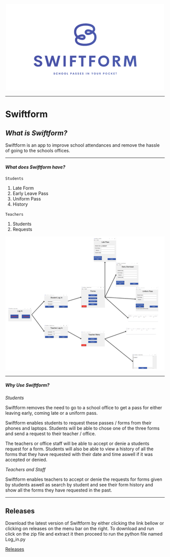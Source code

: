 <p align="center"><img src="/Images/Lgoo1.png"></p>

---

# Swiftform
## *__What is Swiftform?__*
Swiftform is an app to improve school attendances and remove the hassle of going to the schools offices.

---

#### *What does Swiftform have?*
`Students` 
1. Late Form
2. Early Leave Pass
3. Uniform Pass
4. History

`Teachers`
1. Students
2. Requests 


<p align="center"><img src="/Images/ALL.png"></p>

---




##### **Why Use Swiftform?**
*Students*

Swiftform removes the need to go to a school office to get a pass for either leaving early, coming late or a uniform pass.

Swiftform enables students to request these passes / forms from their phones and laptops. Students will be able to chose one of the three forms and send a request to their teacher / office.

The teachers or office staff will be able to accept or denie a students request for a form. Students will also be able to view a history of all the forms that they have requested with their date and time aswell if it was accepted or denied.

*Teachers and Staff*

Swiftform enables teachers to accept or denie the requests for forms given by students aswell as search by student and see their form history and show all the forms they have requested in the past. 

---

## Releases 

Download the latest version of Swiftform by either clicking the link bellow or clicking on releases on the menu bar on the right. To download and run click on the zip file and extract it then proceed to run the python file named Log_in.py

[Releases](https://github.com/Ritvikisalive-coding/SwiftFormApp/releases/tag/Swiftform)

